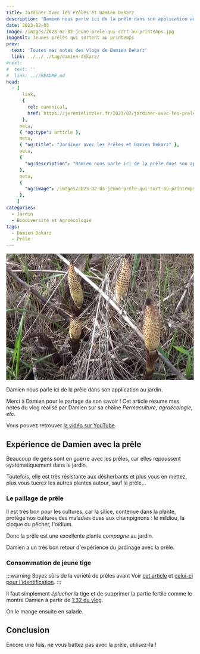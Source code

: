 ```yaml
---
title: Jardiner avec les Prêles et Damien Dekarz
description: 'Damien nous parle ici de la prêle dans son application au jardin.'
date: 2023-02-03
image: /images/2023-02-03-jeune-prele-qui-sort-au-printemps.jpg
imageAlt: Jeunes prêles qui sortent au printemps
prev:
  text: 'Toutes mes notes des vlogs de Damien Dekarz'
  link: ../../../tag/damien-dekarz/
#next:
#  text: ''
#  link: ..//README.md
head:
  - [
      link,
      {
        rel: canonical,
        href: https://jeremielitzler.fr/2023/02/jardiner-avec-les-preles-damien-dekarz,
      },
     meta,
     { "og:type": article },
     meta,
     { "og:title": "Jardiner avec les Prêles et Damien Dekarz" },
     meta,
     {
       "og:description": "Damien nous parle ici de la prêle dans son application au jardin.",
     },
     meta,
     {
       "og:image": /images/2023-02-03-jeune-prele-qui-sort-au-printemps.jpg,
     },
    ]
categories:
  - Jardin
  - Biodiversité et Agroécologie
tags:
  - Damien Dekarz
  - Prêle
---
```


![Jeunes prêles qui sortent au printemps](/images/2023-02-03-jeune-prele-qui-sort-au-printemps.jpg 'Crédits : image extraite du vlog de Damien Dekarz')

Damien nous parle ici de la prêle dans son application au jardin.

Merci à Damien pour le partage de son savoir ! Cet article résume mes notes du vlog réalisé par Damien sur sa chaîne _Permaculture, agroécologie, etc_.

<!-- more -->

Vous pouvez retrouver [la vidéo sur YouTube](https://www.youtube.com/watch?v=FzHxym4jeEA).

## Expérience de Damien avec la prêle

Beaucoup de gens sont en guerre avec les prêles, car elles repoussent systématiquement dans le jardin.

Toutefois, elle est très résistante aux désherbants et plus vous en mettez, plus vous tuerez les autres plantes autour, sauf la prêle...

### Le paillage de prêle

Il est très bon pour les cultures, car la silice, contenue dans la plante, protège nos cultures des maladies dues aux champignons : le mildiou, la cloque du pêcher, l'oïdium.

Donc la prêle est une excellente plante _compagne_ au jardin.

Damien a un très bon retour d'expérience du jardinage avec la prêle.

### Consommation de jeune tige

:::warning Soyez sûrs de la variété de prêles avant Voir [cet article](../les-vertus-de-la-prele-des-champs-le-chemin-de-la-nature/README.md#precautions) et [celui-ci pour l'identification](../../01/prele-des-champs-equisetum-arvense-altheaprocence/README.md#precautions). :::

Il faut simplement _éplucher_ la tige et de supprimer la partie fertile comme le montre Damien à partir de [1:32 du vlog](https://youtu.be/FzHxym4jeEA?t=92).

On le mange ensuite en salade.

## Conclusion

Encore une fois, ne vous battez pas avec la prêle, utilisez-la !
